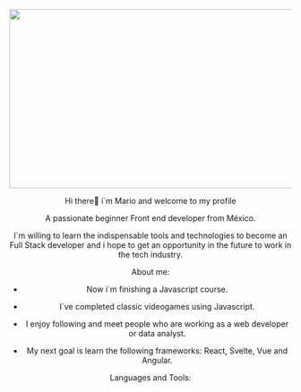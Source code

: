 <div id="header" align="center">
    <img src="https://media.giphy.com/media/fmkYSBlJt3XjNF6p9c/giphy.gif"  border="0"  width="700" height="320" />
    
Hi there👋 i´m Mario and welcome to my profile

A passionate beginner Front end developer from México. 

I´m willing to learn the indispensable tools and technologies to become an Full Stack developer and i hope to get an opportunity in the future to work in the tech industry.
  
About me:

- Now i´m finishing a Javascript course.
  
- I´ve completed classic videogames using Javascript.

- I enjoy following and meet people who are working as a web developer or data analyst.

- My next goal is learn the following frameworks: React, Svelte, Vue and Angular.


Languages and Tools:





<!--
**Melomario57/Melomario57** is a ✨ _special_ ✨ repository because its `README.md` (this file) appears on your GitHub profile.

Here are some ideas to get you started:

- 🔭 I’m currently working on ...
- 🌱 I’m currently learning ...
- 👯 I’m looking to collaborate on ...
- 🤔 I’m looking for help with ...
- 💬 Ask me about ...
- 📫 How to reach me: ...
- 😄 Pronouns: ...
- ⚡ Fun fact: ...
-->
